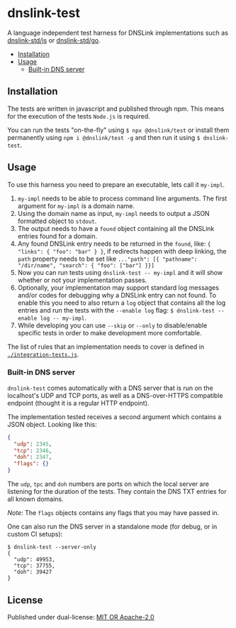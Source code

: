 # dnslink-test

A language independent test harness for DNSLink implementations such as [dnslink-std/js](https://github.com/dnslink-std/js/) or [dnslink-std/go](https://github.com/dnslink-std/go/).

- [Installation](#installation)
- [Usage](#usage)
  - [Built-in DNS server](#built-in-dns-server) 

## Installation

The tests are written in javascript and published through npm. This means
for the execution of the tests `Node.js` is required.

You can run the tests "on-the-fly" using `$ npx @dnslink/test` or install
them permanently using `npm i @dnslink/test -g` and then run it using `$ dnslink-test`.

## Usage

To use this harness you need to prepare an executable, lets call it `my-impl`.

1. `my-impl` needs to be able to process command line arguments. The first argument for `my-impl` is a domain name.
2. Using the domain name as input, `my-impl` needs to output a JSON formatted object to `stdout`.
3. The output needs to have a `found` object containing all the DNSLink entries found for a domain.
4. Any found DNSLink entry needs to be returned in the `found`, like: `{ "links": { "foo": "bar" } }`, if redirects
    happen with deep linking, the `path` property needs to be set like
    `..."path": [{ "pathname": "/dir/name", "search": { "foo": ["bar"] }}]`
5. Now you can run tests using `dnslink-test -- my-impl` and it will show whether or not your implementation passes.
6. Optionally, your implementation may support standard log messages and/or codes for debugging why a DNSLink entry
    can not found. To enable this you need to also return a `log` object that contains all the log entries and run
    the tests with the `--enable log` flag: `$ dnslink-test --enable log -- my-impl`.
7. While developing you can use `--skip` or `--only` to disable/enable specific tests in order to make development
    more comfortable.

The list of rules that an implementation needs to cover is defined in [`./integration-tests.js`](./integration-tests.js).

### Built-in DNS server

`dnslink-test` comes automatically with a DNS server that is run on the localhost's UDP and TCP ports, as well as
a DNS-over-HTTPS compatible endpoint (thought it is a regular HTTP endpoint).

The implementation tested receives a second argument which contains a JSON object. Looking like this:

```json
{
  "udp": 2345,
  "tcp": 2346,
  "doh": 2347,
  "flags": {}
}
```

The `udp`, `tpc` and `doh` numbers are ports on which the local server are listening for the duration of the
tests. They contain the DNS TXT entries for all known domains.

_Note:_ The `flags` objects contains any flags that you may have passed in.

One can also run the DNS server in a standalone mode (for debug, or in custom CI setups): 

```console
$ dnslink-test --server-only
{
  "udp": 49953,
  "tcp": 37755,
  "doh": 39427
}
```

## License

Published under dual-license: [MIT OR Apache-2.0](./LICENSE)
